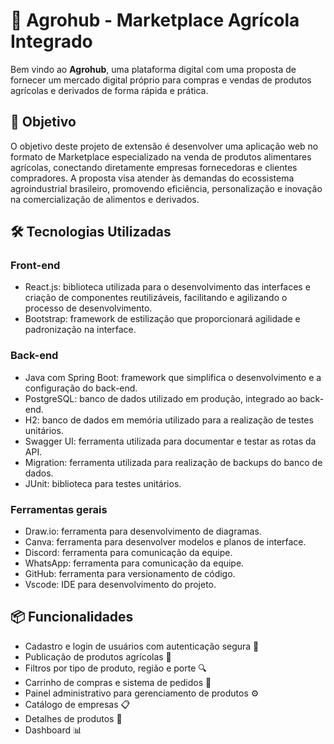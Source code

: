 # 🌾 Agrohub - Marketplace Agrícola Integrado
Bem vindo ao **Agrohub**, uma plataforma digital com uma proposta de fornecer um mercado digital próprio para compras e vendas de produtos agrícolas e derivados de forma rápida e prática.

## 🚀 Objetivo
O objetivo deste projeto de extensão é desenvolver uma aplicação web no formato de Marketplace especializado na venda de produtos alimentares agrícolas, conectando diretamente empresas fornecedoras e clientes compradores. A proposta visa atender às demandas do ecossistema agroindustrial brasileiro, promovendo eficiência, personalização e inovação na comercialização de alimentos e derivados.

## 🛠️ Tecnologias Utilizadas
### Front-end
- React.js: biblioteca utilizada para o desenvolvimento das interfaces e criação de componentes reutilizáveis, facilitando e agilizando o processo de desenvolvimento.
- Bootstrap: framework de estilização que proporcionará agilidade e padronização na interface.

### Back-end
- Java com Spring Boot: framework que simplifica o desenvolvimento e a configuração do back-end.
- PostgreSQL: banco de dados utilizado em produção, integrado ao back-end.
- H2: banco de dados em memória utilizado para a realização de testes unitários.
- Swagger UI: ferramenta utilizada para documentar e testar as rotas da API.
- Migration: ferramenta utilizada para realização de backups do banco de dados.
- JUnit: biblioteca para testes unitários.

### Ferramentas gerais
- Draw.io: ferramenta para desenvolvimento de diagramas.
- Canva: ferramenta para desenvolver modelos e planos de interface.
- Discord: ferramenta para comunicação da equipe.
- WhatsApp: ferramenta para comunicação da equipe.
- GitHub: ferramenta para versionamento de código.
- Vscode: IDE para desenvolvimento do projeto.

## 📦 Funcionalidades
- Cadastro e login de usuários com autenticação segura 🔐
- Publicação de produtos agrícolas 🌽
- Filtros por tipo de produto, região e porte 🔍
- Carrinho de compras e sistema de pedidos 🛒
- Painel administrativo para gerenciamento de produtos ⚙️
- Catálogo de empresas 📋
- Detalhes de produtos 🌽
- Dashboard 📊